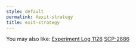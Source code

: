 ```yaml
---
style: default
permalink: Xexit-strategy
title: exit-strategy
---
```

You may also like:
[Experiment Log 1128](http://scp-wiki.net/experiment-log-1128)
[SCP-2886](http://scp-wiki.net/scp-2886)